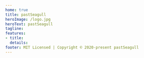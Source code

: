 ```yaml
---
home: true
title: pastSeagull
heroImage: /logo.jpg
heroText: pastSeagull
tagline: 
features:
- title: 
  details: 
footer: MIT Licensed | Copyright © 2020-present pastSeagull
---
```

